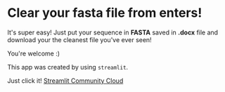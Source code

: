 # Clear your fasta file from enters!

It's super easy! Just put your sequence in **FASTA** saved in **.docx** file and download your the cleanest file you've ever seen!

You're welcome :) 

This app was created by using `streamlit`.

Just click it! [Streamlit Community Cloud](https://clean-fasta-seq.streamlit.app/)
